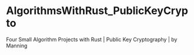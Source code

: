 # AlgorithmsWithRust_PublicKeyCrypto
Four Small Algorithm Projects with Rust | Public Key Cryptography | by Manning
